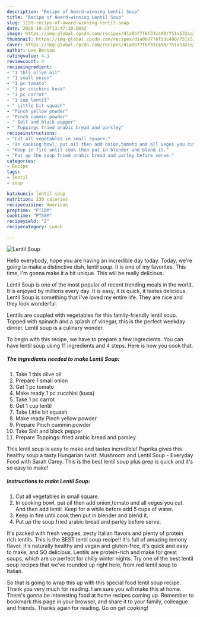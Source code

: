 ```yaml
---
description: "Recipe of Award-winning Lentil Soup"
title: "Recipe of Award-winning Lentil Soup"
slug: 1150-recipe-of-award-winning-lentil-soup
date: 2020-10-23T13:47:30.003Z
image: https://img-global.cpcdn.com/recipes/d1a8b77f6f33c490/751x532cq70/lentil-soup-recipe-main-photo.jpg
thumbnail: https://img-global.cpcdn.com/recipes/d1a8b77f6f33c490/751x532cq70/lentil-soup-recipe-main-photo.jpg
cover: https://img-global.cpcdn.com/recipes/d1a8b77f6f33c490/751x532cq70/lentil-soup-recipe-main-photo.jpg
author: Lee Benson
ratingvalue: 4.1
reviewcount: 4
recipeingredient:
- "1 tbls olive oil"
- "1 small onion"
- "1 pc tomato"
- "1 pc zucchini kusa"
- "1 pc carrot"
- "1 cup lentil"
- " Little bit squash"
- "Pinch yellow powder"
- "Pinch cummin powder"
- " Salt and black pepper"
- " Toppings fried arabic bread and parsley"
recipeinstructions:
- "Cut all vegetables in small square."
- "In cooking bowl, put oil then add onion,tomato and all veges you cut. And then add lentil. Keep for a while before add 5 cups of water."
- "Keep in fire until cook then put in blender and blend it."
- "Put up the soup fried arabic bread and parley before serve."
categories:
- Recipe
tags:
- lentil
- soup

katakunci: lentil soup 
nutrition: 230 calories
recipecuisine: American
preptime: "PT18M"
cooktime: "PT58M"
recipeyield: "2"
recipecategory: Lunch

---
```



![Lentil Soup](https://img-global.cpcdn.com/recipes/d1a8b77f6f33c490/751x532cq70/lentil-soup-recipe-main-photo.jpg)

Hello everybody, hope you are having an incredible day today. Today, we're going to make a distinctive dish, lentil soup. It is one of my favorites. This time, I'm gonna make it a bit unique. This will be really delicious.

Lentil Soup is one of the most popular of recent trending meals in the world. It is enjoyed by millions every day. It is easy, it is quick, it tastes delicious. Lentil Soup is something that I've loved my entire life. They are nice and they look wonderful.

Lentils are coupled with vegetables for this family-friendly lentil soup. Topped with spinach and a splash of vinegar, this is the perfect weekday dinner. Lentil soup is a culinary wonder.


To begin with this recipe, we have to prepare a few ingredients. You can have lentil soup using 11 ingredients and 4 steps. Here is how you cook that.

<!--inarticleads1-->

##### The ingredients needed to make Lentil Soup:

1. Take 1 tbls olive oil
1. Prepare 1 small onion
1. Get 1 pc tomato
1. Make ready 1 pc zucchini (kusa)
1. Take 1 pc carrot
1. Get 1 cup lentil
1. Take  Little bit squash
1. Make ready Pinch yellow powder
1. Prepare Pinch cummin powder
1. Take  Salt and black pepper
1. Prepare  Toppings: fried arabic bread and parsley


This lentil soup is easy to make and tastes incredible! Paprika gives this healthy soup a tasty Hungarian twist. Mushroom and Lentil Soup - Everyday Food with Sarah Carey. This is the best lentil soup plus prep is quick and it&#39;s so easy to make! 

<!--inarticleads2-->

##### Instructions to make Lentil Soup:

1. Cut all vegetables in small square.
1. In cooking bowl, put oil then add onion,tomato and all veges you cut. And then add lentil. Keep for a while before add 5 cups of water.
1. Keep in fire until cook then put in blender and blend it.
1. Put up the soup fried arabic bread and parley before serve.


It&#39;s packed with fresh veggies, zesty Italian flavors and plenty of protein rich lentils. This is the BEST lentil soup recipe!! It&#39;s full of amazing lemony flavor, it&#39;s naturally healthy and vegan and gluten-free, it&#39;s quick and easy to make, and SO delicious. Lentils are protein-rich and make for great soups, which are so perfect for chilly winter nights. Try one of the best lentil soup recipes that we&#39;ve rounded up right here, from red lentil soup to Italian. 

So that is going to wrap this up with this special food lentil soup recipe. Thank you very much for reading. I am sure you will make this at home. There's gonna be interesting food at home recipes coming up. Remember to bookmark this page in your browser, and share it to your family, colleague and friends. Thanks again for reading. Go on get cooking!
